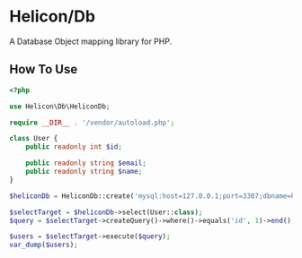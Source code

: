 # Helicon/Db

A Database Object mapping library for PHP.

## How To Use

```php
<?php

use Helicon\Db\HeliconDb;

require __DIR__ . '/vendor/autoload.php';

class User {
    public readonly int $id;

    public readonly string $email;
    public readonly string $name;
}

$heliconDb = HeliconDb::create('mysql:host=127.0.0.1;port=3307;dbname=helicon', 'docker', 'docker');

$selectTarget = $heliconDb->select(User::class);
$query = $selectTarget->createQuery()->where()->equals('id', 1)->end();

$users = $selectTarget->execute($query);
var_dump($users);

```
